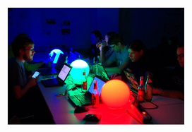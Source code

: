 <div style="text-align:center">
  <br/>
  <a href="/img/foto_treff.jpg">
    <img src="/img/foto_treff_thumb.jpg"/>
  </a>
</div>
